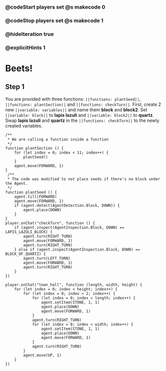 ### @codeStart players set @s makecode 0
### @codeStop players set @s makecode 1

### @hideIteration true 
### @explicitHints 1


# Beets!

## Step 1
You are provided with three functions: ``||functions: plantSeed||``, ``||functions: plantSection||`` and ``||functions: checkTurn||``. First, create 2 new ``||variable: variables||`` and name them **block** and **block2**. Set ``||variable: block||`` to **lapis lazuli** and ``||variable: block2||`` to **quartz**. Swap **lapis lazuli** and **quartz** in the ``||functions: checkTurn||`` to the newly created variables.  

```template
/**
 * We are calling a function inside a function
 */
function plantSection () {
    for (let index = 0; index < 11; index++) {
        plantSeed()
    }
    agent.move(FORWARD, 1)
}
 /**
 * The code was modified to not place seeds if there's no block under the Agent.
 */
function plantSeed () {
    agent.till(FORWARD)
    agent.move(FORWARD, 1)
    if (agent.detect(AgentDetection.Block, DOWN)) {
        agent.place(DOWN)
    }
}
player.onChat("checkTurn", function () {
    if (agent.inspect(AgentInspection.Block, DOWN) == LAPIS_LAZULI_BLOCK) {
        agent.turn(RIGHT_TURN)
        agent.move(FORWARD, 1)
        agent.turn(RIGHT_TURN)
    } else if (agent.inspect(AgentInspection.Block, DOWN) == BLOCK_OF_QUARTZ) {
        agent.turn(LEFT_TURN)
        agent.move(FORWARD, 1)
        agent.turn(RIGHT_TURN)
    }
})

```


```ghost
player.onChat("town_hall", function (length, width, height) {
    for (let index = 0; index < height; index++) {
        for (let index = 0; index < 2; index++) {
            for (let index = 0; index < length; index++) {
                agent.setItem(STONE, 1, 1)
                agent.place(DOWN)
                agent.move(FORWARD, 1)
            }
            agent.turn(RIGHT_TURN)
            for (let index = 0; index < width; index++) {
                agent.setItem(STONE, 1, 1)
                agent.place(DOWN)
                agent.move(FORWARD, 1)
            }
            agent.turn(RIGHT_TURN)
        }
        agent.move(UP, 1)
    }
})
```